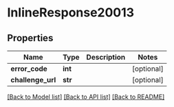 # InlineResponse20013

## Properties
Name | Type | Description | Notes
------------ | ------------- | ------------- | -------------
**error_code** | **int** |  | [optional] 
**challenge_url** | **str** |  | [optional] 

[[Back to Model list]](../README.md#documentation-for-models) [[Back to API list]](../README.md#documentation-for-api-endpoints) [[Back to README]](../README.md)

